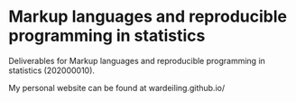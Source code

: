 # Markup languages and reproducible programming in statistics

Deliverables for Markup languages and reproducible programming in statistics (202000010).

My personal website can be found at wardeiling.github.io/


